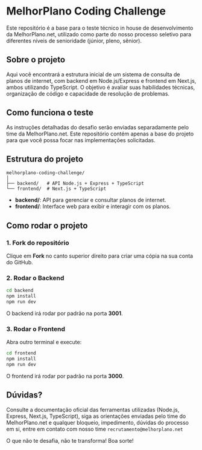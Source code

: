 # MelhorPlano Coding Challenge

Este repositório é a base para o teste técnico in house de desenvolvimento da MelhorPlano.net, utilizado como parte do nosso processo seletivo para diferentes níveis de senioridade (júnior, pleno, sênior).

## Sobre o projeto

Aqui você encontrará a estrutura inicial de um sistema de consulta de planos de internet, com backend em Node.js/Express e frontend em Next.js, ambos utilizando TypeScript. O objetivo é avaliar suas habilidades técnicas, organização de código e capacidade de resolução de problemas.

## Como funciona o teste

As instruções detalhadas do desafio serão enviadas separadamente pelo time da MelhorPlano.net. Este repositório contém apenas a base do projeto para que você possa focar nas implementações solicitadas.

## Estrutura do projeto

```
melhorplano-coding-challenge/
│
├── backend/   # API Node.js + Express + TypeScript
└── frontend/  # Next.js + TypeScript
```

- **backend/**: API para gerenciar e consultar planos de internet.
- **frontend/**: Interface web para exibir e interagir com os planos.

## Como rodar o projeto

### 1. Fork do repositório

Clique em **Fork** no canto superior direito para criar uma cópia na sua conta do GitHub.

### 2. Rodar o Backend

```bash
cd backend
npm install
npm run dev
```

O backend irá rodar por padrão na porta **3001**.

### 3. Rodar o Frontend

Abra outro terminal e execute:

```bash
cd frontend
npm install
npm run dev
```

O frontend irá rodar por padrão na porta **3000**.

## Dúvidas?

Consulte a documentação oficial das ferramentas utilizadas (Node.js, Express, Next.js, TypeScript), siga as orientações enviadas pelo time do MelhorPlano.net e qualquer bloqueio, impedimento, dúvidas do processo em si, entre em contato com nosso time `recrutamento@melhorplano.net`

O que não te desafia, não te transforma! Boa sorte!
